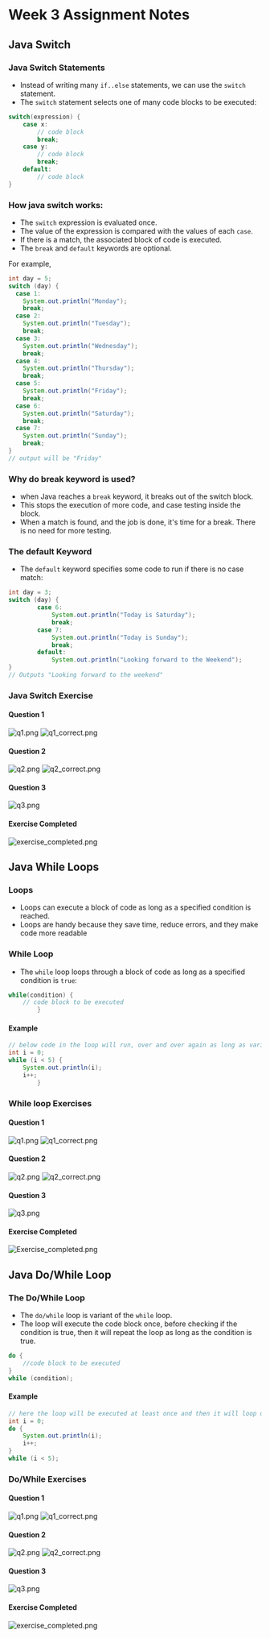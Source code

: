 # Week 3 Assignment Notes

## Java Switch
### Java Switch Statements
- Instead of writing many ``if..else`` statements, we can use the ``switch`` statement.
- The ``switch`` statement selects one of many code blocks to be executed:

```java
switch(expression) {
    case x:
        // code block
        break;
    case y:
        // code block
        break;
    default:
        // code block
}
```
### How java switch works:
- The ``switch`` expression is evaluated once.
- The value of the expression is compared with the values of each ``case``.
- If there is a match, the associated block of code is executed.
- The ``break`` and ``default`` keywords are optional.

For example,

```java
int day = 5;
switch (day) {
  case 1:
    System.out.println("Monday");
    break;
  case 2:
    System.out.println("Tuesday");
    break;
  case 3:
    System.out.println("Wednesday");
    break;
  case 4:
    System.out.println("Thursday");
    break;
  case 5:
    System.out.println("Friday");
    break;
  case 6:
    System.out.println("Saturday");
    break;
  case 7:
    System.out.println("Sunday");
    break;
}
// output will be "Friday"
```
### Why do break keyword is used?
- when Java reaches a ``break`` keyword, it breaks out of the switch block.
- This stops the execution of more code, and case testing inside the block.
- When a match is found, and the job is done, it's time for a break. There is no need for more testing.

### The default Keyword
- The ``default`` keyword specifies some code to run if there is no case match:
```java
int day = 3;
switch (day) {
        case 6:
            System.out.println("Today is Saturday");
            break;
        case 7:
            System.out.println("Today is Sunday");
            break;
        default:
            System.out.println("Looking forward to the Weekend");
}
// Outputs "Looking forward to the weekend"
```

### Java Switch Exercise
#### Question 1
![q1.png](w3school/java_switch/q1.png)
![q1_correct.png](w3school/java_switch/q1_correct.png)
#### Question 2
![q2.png](w3school/java_switch/q2.png)
![q2_correct.png](w3school/java_switch/q2_correct.png)
#### Question 3
![q3.png](w3school/java_switch/q3.png)
#### Exercise Completed
![exercise_completed.png](w3school/java_switch/exercise_completed.png)

## Java While Loops
### Loops
- Loops can execute a block of code as long as a specified condition is reached.
- Loops are handy because they save time, reduce errors, and they make code more readable
### While Loop
- The ``while`` loop loops through a block of code as long as a specified condition is ``true``:
```java
while(condition) {
    // code block to be executed
        }
```
#### Example
```java
// below code in the loop will run, over and over again as long as variable i is less than 5
int i = 0;
while (i < 5) {
    System.out.println(i);
    i++;
        }
```
### While loop Exercises
#### Question 1
![q1.png](w3school/java_while_loop/while_loop/q1.png)
![q1_correct.png](w3school/java_while_loop/while_loop/q1_correct.png)
#### Question 2
![q2.png](w3school/java_while_loop/while_loop/q2.png)
![q2_correct.png](w3school/java_while_loop/while_loop/q2_correct.png)
#### Question 3
![q3.png](w3school/java_while_loop/while_loop/q3.png)
#### Exercise Completed
![Exercise_completed.png](w3school/java_while_loop/while_loop/Exercise_completed.png)

## Java Do/While Loop
### The Do/While Loop
- The ``do/while`` loop is variant of the ``while`` loop.
- The loop will execute the code block once, before checking if the condition is true, then it will repeat the loop as long as the condition is true.

```java
do {
    //code block to be executed
}
while (condition);
```
#### Example
```java
// here the loop will be executed at least once and then it will loop until the condition is false
int i = 0;
do {
    System.out.println(i);
    i++;
}
while (i < 5);
```
### Do/While Exercises
#### Question 1
![q1.png](w3school/java_while_loop/do_while_loop/q1.png)
![q1_correct.png](w3school/java_while_loop/do_while_loop/q1_correct.png)
#### Question 2
![q2.png](w3school/java_while_loop/do_while_loop/q2.png)
![q2_correct.png](w3school/java_while_loop/do_while_loop/q2_correct.png)
#### Question 3
![q3.png](w3school/java_while_loop/do_while_loop/q3.png)
#### Exercise Completed
![exercise_completed.png](w3school/java_while_loop/do_while_loop/exercise_completed.png)